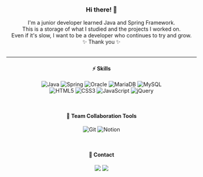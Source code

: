 <div align="center">


### Hi there! 👋
  I'm a junior developer learned Java and Spring Framework. <br>
  This is a storage of what I studied and the projects I worked on. <br>
  Even if it's slow, I want to be a developer who continues to try and grow. <br>
✨ Thank you ✨
<br>
<br>
  
---
  
#### ⚡️ **Skills**
![Java](https://img.shields.io/badge/Java-007396.svg?logo=Java&logoColor=white&style=flat-square)   ![Spring](https://img.shields.io/badge/Spring-6DB33F.svg?logo=Spring&logoColor=white&style=flat-square)  ![Oracle](https://img.shields.io/badge/Oracle-F80000.svg?logo=Oracle&logoColor=white&style=flat-square)  ![MariaDB](https://img.shields.io/badge/MariaDB-003545.svg?logo=MariaDB&logoColor=white&style=flat-square) ![MySQL](https://img.shields.io/badge/MySQL-4479A1.svg?logo=MySQL&logoColor=white&style=flat-square)  
![HTML5](https://img.shields.io/badge/HTML5-E34F26.svg?logo=HTML5&logoColor=white&style=flat-square) ![CSS3](https://img.shields.io/badge/CSS3-1572B6.svg?logo=CSS3&logoColor=white&style=flat-square) ![JavaScript](https://img.shields.io/badge/JavaScript-F7DF1E.svg?logo=JavaScript&logoColor=white&style=flat-square) ![jQuery](https://img.shields.io/badge/jQuery-0769AD.svg?logo=jQuery&logoColor=white&style=flat-square)  
  
  <br>
  
#### 🤝 **Team Collaboration Tools**
![Git](https://img.shields.io/badge/Git-F05032.svg?logo=Git&logoColor=white&style=flat-square) ![Notion](https://img.shields.io/badge/Notion-000000.svg?logo=Notion&logoColor=white&style=flat-square)
  
  <br>
  
#### 📱 **Contact**
<a href="https://blog.naver.com/lacvert-" target="_blank"><img src="https://img.shields.io/badge/Dev_Blog-F06B66?style=flat-square&logo=Blogger&logoColor=white"/></a> <a href="mailto:lacvert3727@naver.com" target="_blank"><img src="https://img.shields.io/badge/lacvert3727@naver.com-8B89CC?style=flat-square&logo=Gmail&logoColor=white"/></a>

  

</div>




<!--
**YU3727/YU3727** is a ✨ _special_ ✨ repository because its `README.md` (this file) appears on your GitHub profile.

Here are some ideas to get you started:

window + . = emoji

- 🔭 I’m currently working on ...
- 🌱 I’m currently learning ...
- 👯 I’m looking to collaborate on ...
- 🤔 I’m looking for help with ...
- 💬 Ask me about ...
- 📫 How to reach me: ...
- 😄 Pronouns: ...
- ⚡ Fun fact: ...
-->
